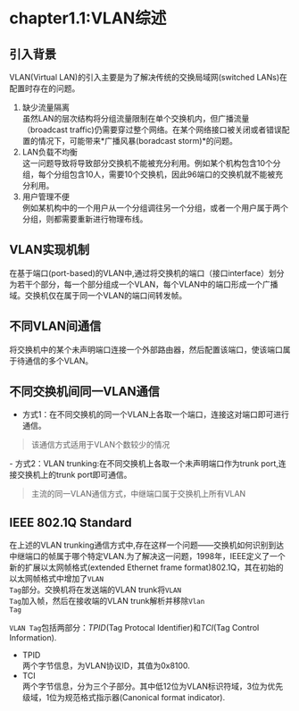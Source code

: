 # chapter1.1:VLAN综述

## 引入背景
   
   VLAN(Virtual LAN)的引入主要是为了解决传统的交换局域网(switched LANs)在配置时存在的问题。  
1. 缺少流量隔离  
   虽然LAN的层次结构将分组流量限制在单个交换机内，但广播流量（broadcast traffic)仍需要穿过整个网络。在某个网络接口被关闭或者错误配置的情况下，可能带来*广播风暴(boradcast storm)*的问题。  
2. LAN负载不均衡    
   这一问题导致将导致部分交换机不能被充分利用。例如某个机构包含10个分组，每个分组包含10人，需要10个交换机，因此96端口的交换机就不能被充分利用。    
3. 用户管理不便  
   例如某机构中的一个用户从一个分组调往另一个分组，或者一个用户属于两个分组，则都需要重新进行物理布线。  

## VLAN实现机制
    

在基于端口(port-based)的VLAN中,通过将交换机的端口（接口interface）划分为若干个部分，每一个部分组成一个VLAN，每个VLAN中的端口形成一个广播域。交换机仅在属于同一个VLAN的端口间转发帧。    

## 不同VLAN间通信
    
将交换机中的某个未声明端口连接一个外部路由器，然后配置该端口，使该端口属于待通信的多个VLAN。

## 不同交换机间同一VLAN通信
  
- 方式1：在不同交换机的同一个VLAN上各取一个端口，连接这对端口即可进行通信。  
<blockquote>该通信方式适用于VLAN个数较少的情况</blockquote>
- 方式2：VLAN trunking:在不同交换机上各取一个未声明端口作为trunk port,连接交换机上的trunk port即可通信。  
<blockquote>主流的同一VLAN通信方式，中继端口属于交换机上所有VLAN</blockquote>

## IEEE 802.1Q Standard
  
  在上述的VLAN trunking通信方式中,存在这样一个问题——交换机如何识别到达中继端口的帧属于哪个特定VLAN.为了解决这一问题，1998年，IEEE定义了一个新的扩展以太网帧格式(extended Ethernet frame format)802.1Q，其在初始的以太网帧格式中增加了<code>VLAN Tag</code>部分。交换机将在发送端的VLAN trunk将<code>VLAN Tag</code>加入帧，然后在接收端的VLAN trunk解析并移除<code>Vlan Tag</code>
    
  <code>VLAN Tag</code>包括两部分：*TPID*(Tag Protocal Identifier)和*TCI*(Tag Control Information).    

  - TPID  
  两个字节信息，为VLAN协议ID，其值为0x8100.
  - TCI  
  两个字节信息，分为三个子部分。其中低12位为VLAN标识符域，3位为优先级域，1位为规范格式指示器(Canonical format indicator).
   
